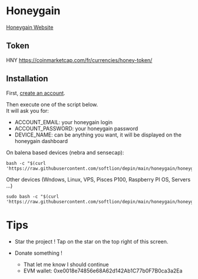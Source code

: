 # Honeygain

[Honeygain Website](https://r.honeygain.me/BENJAA3957)  

## Token

HNY https://coinmarketcap.com/fr/currencies/honey-token/

## Installation

First, [create an account](https://r.honeygain.me/BENJAA3957).

Then execute one of the script below.  
It will ask you for:
* ACCOUNT_EMAIL: your honeygain login
* ACCOUNT_PASSWORD: your honeygain password 
* DEVICE_NAME: can be anything you want, it will be displayed on the honeygain dashboard


On balena based devices (nebra and sensecap):

```shell
bash -c "$(curl 'https://raw.githubusercontent.com/softlion/depin/main/honeygain/honeygain.sh')"
```

Other devices (Wndows, Linux, VPS, Pisces P100, Raspberry PI OS, Servers ...)
```shell
sudo bash -c "$(curl 'https://raw.githubusercontent.com/softlion/depin/main/honeygain/honeygain.sh')"
```

# Tips

* Star the project ! Tap on the star on the top right of this screen.

* Donate something !
  * That let me know I should continue 
  * EVM wallet: 0xe0018e74856e68A62d142Ab1C77b0F7B0ca3a2Ea
